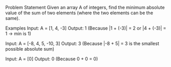 Problem Statement
Given an array A of integers, find the minimum absolute value of the sum of two elements (where the two elements can be the same).

Examples
Input: A = [1, 4, -3]
Output: 1 (Because |1 + (-3)| = 2 or |4 + (-3)| = 1 → min is 1)

Input: A = [-8, 4, 5, -10, 3]
Output: 3 (Because |-8 + 5| = 3 is the smallest possible absolute sum)

Input: A = [0]
Output: 0 (Because 0 + 0 = 0)